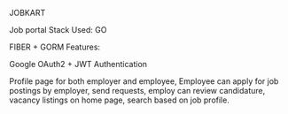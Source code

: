 JOBKART

Job portal
Stack Used: GO

FIBER + GORM
Features:

Google OAuth2 + JWT Authentication

Profile page for both employer and employee, Employee can apply for job postings by employer, send requests, employ can review candidature, vacancy listings on home page, search based on job profile.
